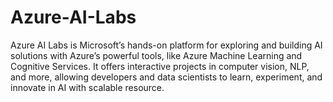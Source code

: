 # Azure-AI-Labs
Azure AI Labs is Microsoft’s hands-on platform for exploring and building AI solutions with Azure’s powerful tools, like Azure Machine Learning and Cognitive Services. It offers interactive projects in computer vision, NLP, and more, allowing developers and data scientists to learn, experiment, and innovate in AI with scalable resource.
